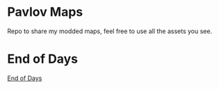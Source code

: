 # Pavlov Maps

Repo to share my modded maps, feel free to use all the assets you see.

# End of Days
[End of Days](images/endofdays.jpg)
